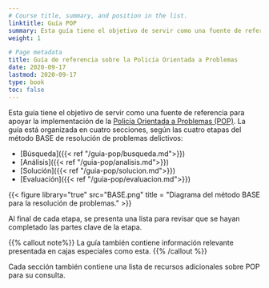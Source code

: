 ```yaml
---
# Course title, summary, and position in the list.
linktitle: Guía POP
summary: Esta guía tiene el objetivo de servir como una fuente de referencia para apoyar la implementación de la Policía Orientada a Problemas (POP).
weight: 1

# Page metadata
title: Guía de referencia sobre la Policía Orientada a Problemas
date: 2020-09-17
lastmod: 2020-09-17
type: book
toc: false
---
```


Esta guía tiene el objetivo de servir como una fuente de referencia para apoyar la implementación de la [Policía Orientada a Problemas (POP)](que-es-pop/). La guía está organizada en cuatro secciones, según las cuatro etapas del método BASE de resolución de problemas delictivos:

- [Búsqueda]({{< ref "/guia-pop/busqueda.md">}})
- [Análisis]({{< ref "/guia-pop/analisis.md">}})
- [Solución]({{< ref "/guia-pop/solucion.md">}})
- [Evaluación]({{< ref "/guia-pop/evaluacion.md">}})

{{< figure library="true" src="BASE.png" title = "Diagrama del método BASE para la resolución de problemas." >}}

Al final de cada etapa, se presenta una lista para revisar que se hayan completado las partes clave de la etapa.

{{% callout note%}}
La guía también contiene información relevante presentada en cajas especiales como esta.
{{% /callout %}}

Cada sección también contiene una lista de recursos adicionales sobre POP para su consulta.

